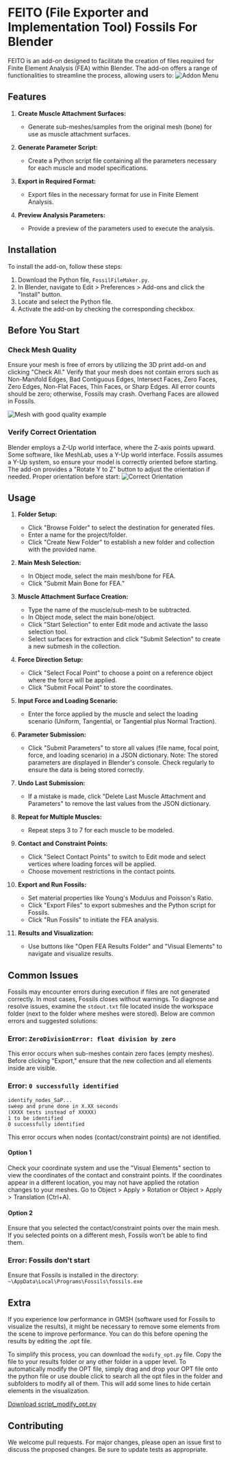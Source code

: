 # FEITO (File Exporter and Implementation Tool) Fossils For Blender

FEITO is an add-on designed to facilitate the creation of files required for Finite Element Analysis (FEA) within Blender. The add-on offers a range of functionalities to streamline the process, allowing users to:
![Addon Menu](https://github.com/MiguelDLM/Fossils-File-Maker/raw/main/Addon%20menu.png)
## Features

1. **Create Muscle Attachment Surfaces:**
   - Generate sub-meshes/samples from the original mesh (bone) for use as muscle attachment surfaces.

2. **Generate Parameter Script:**
   - Create a Python script file containing all the parameters necessary for each muscle and model specifications.

3. **Export in Required Format:**
   - Export files in the necessary format for use in Finite Element Analysis.

4. **Preview Analysis Parameters:**
   - Provide a preview of the parameters used to execute the analysis.

## Installation

To install the add-on, follow these steps:

1. Download the Python file, `FossilFileMaker.py`.
2. In Blender, navigate to Edit > Preferences > Add-ons and click the "Install" button.
3. Locate and select the Python file.
4. Activate the add-on by checking the corresponding checkbox.

## Before You Start

### Check Mesh Quality

Ensure your mesh is free of errors by utilizing the 3D print add-on and clicking "Check All." Verify that your mesh does not contain errors such as Non-Manifold Edges, Bad Contiguous Edges, Intersect Faces, Zero Faces, Zero Edges, Non-Flat Faces, Thin Faces, or Sharp Edges. All error counts should be zero; otherwise, Fossils may crash. Overhang Faces are allowed in Fossils.

![Mesh with good quality example](https://github.com/MiguelDLM/Fossils-File-Maker/blob/main/Quality%20of%20the%20mesh%20example.png)
### Verify Correct Orientation

Blender employs a Z-Up world interface, where the Z-axis points upward. Some software, like MeshLab, uses a Y-Up world interface. Fossils assumes a Y-Up system, so ensure your model is correctly oriented before starting. The add-on provides a "Rotate Y to Z" button to adjust the orientation if needed.
Proper orientation before start:
![Correct Orientation](https://github.com/MiguelDLM/Fossils-File-Maker/blob/main/correct%20orientation.png)
## Usage

1. **Folder Setup:**
   - Click "Browse Folder" to select the destination for generated files.
   - Enter a name for the project/folder.
   - Click "Create New Folder" to establish a new folder and collection with the provided name.

2. **Main Mesh Selection:**
   - In Object mode, select the main mesh/bone for FEA.
   - Click "Submit Main Bone for FEA."

3. **Muscle Attachment Surface Creation:**
   - Type the name of the muscle/sub-mesh to be subtracted.
   - In Object mode, select the main bone/object.
   - Click "Start Selection" to enter Edit mode and activate the lasso selection tool.
   - Select surfaces for extraction and click "Submit Selection" to create a new submesh in the collection.

4. **Force Direction Setup:**
   - Click "Select Focal Point" to choose a point on a reference object where the force will be applied.
   - Click "Submit Focal Point" to store the coordinates.

5. **Input Force and Loading Scenario:**
   - Enter the force applied by the muscle and select the loading scenario (Uniform, Tangential, or Tangential plus Normal Traction).

6. **Parameter Submission:**
   - Click "Submit Parameters" to store all values (file name, focal point, force, and loading scenario) in a JSON dictionary.
     Note: The stored parameters are displayed in Blender's console. Check regularly to ensure the data is being stored correctly.

7. **Undo Last Submission:**
   - If a mistake is made, click "Delete Last Muscle Attachment and Parameters" to remove the last values from the JSON dictionary.

8. **Repeat for Multiple Muscles:**
   - Repeat steps 3 to 7 for each muscle to be modeled.

9. **Contact and Constraint Points:**
   - Click "Select Contact Points" to switch to Edit mode and select vertices where loading forces will be applied.
   - Choose movement restrictions in the contact points.

10. **Export and Run Fossils:**
    - Set material properties like Young's Modulus and Poisson's Ratio.
    - Click "Export Files" to export submeshes and the Python script for Fossils.
    - Click "Run Fossils" to initiate the FEA analysis.

11. **Results and Visualization:**
    - Use buttons like "Open FEA Results Folder" and "Visual Elements" to navigate and visualize results.
   
## Common Issues

Fossils may encounter errors during execution if files are not generated correctly. In most cases, Fossils closes without warnings. To diagnose and resolve issues, examine the `stdout.txt` file located inside the workspace folder (next to the folder where meshes were stored). Below are common errors and suggested solutions:

### Error: `ZeroDivisionError: float division by zero`

This error occurs when sub-meshes contain zero faces (empty meshes). Before clicking "Export," ensure that the new collection and all elements inside are visible.

### Error: `0 successfully identified`
	identify_nodes_SaP...
    sweep and prune done in X.XX seconds
	(XXXX tests instead of XXXXX)
	1 to be identified
	0 successfully identified
This error occurs when nodes (contact/constraint points) are not identified.
#### Option 1
 Check your coordinate system and use the "Visual Elements" section to view the coordinates of the contact and constraint points. If the coordinates appear in a different location, you may not have applied the rotation changes to your meshes. Go to Object > Apply > Rotation or Object > Apply > Translation (Ctrl+A).

#### Option 2
Ensure that you selected the contact/constraint points over the main mesh. If you selected points on a different mesh, Fossils won't be able to find them.

### Error: Fossils don't start

Ensure that Fossils is installed in the directory: `~\AppData\Local\Programs\Fossils\fossils.exe`

## Extra

If you experience low performance in GMSH (software used for Fossils to visualize the results), it might be necessary to remove some elements from the scene to improve performance. You can do this before opening the results by editing the .opt file.

To simplify this process, you can download the `modify_opt.py` file. Copy the file to your results folder or any other folder in a upper level. To automatically modify the OPT file, simply drag and drop your OPT file onto the python file or use double click to search all the opt files in the folder and subfolders to modify all of them. This will add some lines to hide certain elements in the visualization.

[Download script_modify_opt.py](https://github.com/MiguelDLM/Fossils-File-Maker/blob/main/modify_opt.py)  

## Contributing

We welcome pull requests. For major changes, please open an issue first to discuss the proposed changes. Be sure to update tests as appropriate.
